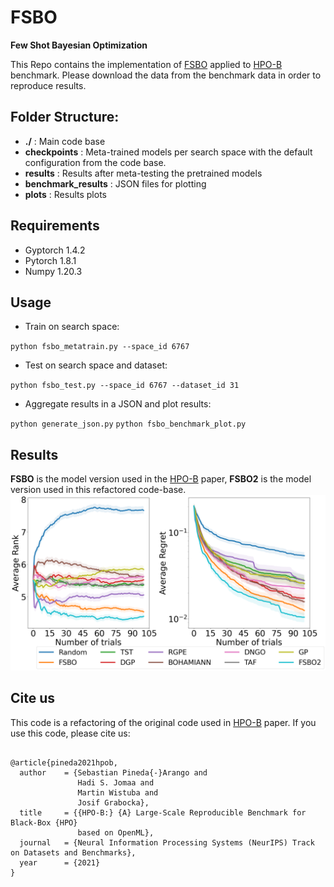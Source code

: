 # FSBO

**Few Shot Bayesian Optimization**

This Repo contains the implementation of [FSBO](https://arxiv.org/abs/2101.07667) applied to [HPO-B](https://github.com/releaunifreiburg/HPO-B) benchmark. Please download the data from the benchmark data in order to reproduce results. 

## Folder Structure:

- **./** : Main code base
- **checkpoints** : Meta-trained models per search space with the default configuration from the code base.
- **results** : Results after meta-testing the pretrained models
- **benchmark_results** : JSON files for plotting
- **plots** : Results plots

## Requirements

- Gyptorch 1.4.2
- Pytorch 1.8.1
- Numpy 1.20.3

## Usage

* Train on search space:

`
python fsbo_metatrain.py --space_id 6767
`

* Test on search space and dataset:

`
python fsbo_test.py --space_id 6767 --dataset_id 31
`

* Aggregate results in a JSON and plot results:

`
python generate_json.py
`
`
python fsbo_benchmark_plot.py
`
## Results
**FSBO** is the model version used in the [HPO-B](https://datasets-benchmarks-proceedings.neurips.cc/paper/2021/hash/ec8956637a99787bd197eacd77acce5e-Abstract-round2.html) paper, **FSBO2** is the model version used in this refactored code-base.
![Results](plots/benchmark_aggregated.png)


## Cite us

This code is a refactoring of the original code used in [HPO-B](https://datasets-benchmarks-proceedings.neurips.cc/paper/2021/hash/ec8956637a99787bd197eacd77acce5e-Abstract-round2.html) paper. If you use this code, please cite us:

```

@article{pineda2021hpob,
  author    = {Sebastian Pineda{-}Arango and
               Hadi S. Jomaa and
               Martin Wistuba and
               Josif Grabocka},
  title     = {{HPO-B:} {A} Large-Scale Reproducible Benchmark for Black-Box {HPO}
               based on OpenML},
  journal   = {Neural Information Processing Systems (NeurIPS) Track on Datasets and Benchmarks},
  year      = {2021}
}
```



